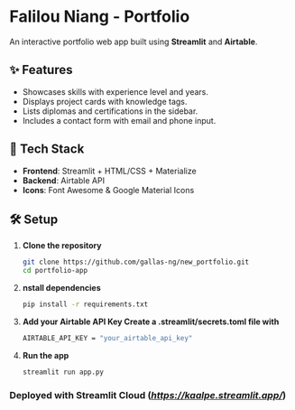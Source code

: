 # Falilou Niang - Portfolio

An interactive portfolio web app built using **Streamlit** and **Airtable**.

## ✨ Features

- Showcases skills with experience level and years.
- Displays project cards with knowledge tags.
- Lists diplomas and certifications in the sidebar.
- Includes a contact form with email and phone input.

## 🧰 Tech Stack

- **Frontend**: Streamlit + HTML/CSS + Materialize
- **Backend**: Airtable API
- **Icons**: Font Awesome & Google Material Icons

## 🛠 Setup

1. **Clone the repository**
   ```bash
   git clone https://github.com/gallas-ng/new_portfolio.git
   cd portfolio-app
2. **nstall dependencies**
    ```bash
    pip install -r requirements.txt
    ```
3. **Add your Airtable API Key Create a .streamlit/secrets.toml file with**
    ```bash
    AIRTABLE_API_KEY = "your_airtable_api_key"
    ```
4. **Run the app**
    ```bash
    streamlit run app.py
    ```
### Deployed with Streamlit Cloud (*https://kaalpe.streamlit.app/*)
